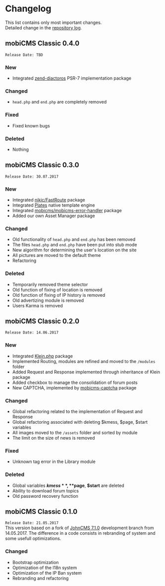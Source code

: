 # Changelog
This list contains only most important changes.  
Detailed change in the [repository log](https://github.com/mobicms/mobicms-classic/commits).

## mobiCMS Classic 0.4.0  
`Release Date: TBD` 

### New
- Integrated [zend-diactoros](https://github.com/zendframework/zend-diactoros) PSR-7 implementation package
  
### Changed
- `head.php` and `end.php` are completely removed

### Fixed
- Fixed known bugs
  
### Deleted
- Nothing


## mobiCMS Classic 0.3.0  
`Release Date: 30.07.2017` 

### New
- Integrated [nikic/FastRoute](https://github.com/nikic/FastRoute) package
- Integrated [Plates](http://platesphp.com/) native template engine
- Integrated [mobicms/mobicms-error-handler](https://github.com/mobicms/mobicms-error-handler) package
- Added our own Asset Manager package
  
### Changed
- Old functionality of `head.php` and `end.php` has been removed
- The files `head.php` and `end.php` have been put into stub mode
- New algorithm for determining the user's location on the site
- All pictures are moved to the default theme
- Refactoring

### Deleted
- Temporarily removed theme selector
- Old function of fixing of location is removed
- Old function of fixing of IP history is removed
- Old advertizing module is removed
- Users Karma is removed


## mobiCMS Classic 0.2.0  
`Release Date: 14.06.2017` 

### New
- Integrated [Klein.php](https://github.com/klein/klein.php) package
- Implemented Routing, modules are refined and moved to the `/modules` folder
- Added Request and Response implemented through inheritance of Klein package 
- Added checkbox to manage the consolidation of forum posts
- New CAPTCHA, implemented by [mobicms-captcha](https://github.com/mobicms/mobicms-captcha) package
  
### Changed
- Global refactoring related to the implementation of Request and Response
- Global refactoring associated with deleting $kmess, $page, $start variables
- All images moved to the `/assets` folder and sorted by module
- The limit on the size of news is removed

### Fixed
- Unknown tag error in the Library module
  
### Deleted
- Global variables **$kmess**, **$page**, **$start** are deleted
- Ability to download forum topics
- Old password recovery function


## mobiCMS Classic 0.1.0  
`Release Date: 21.05.2017`  
This version based on a fork of [JohnCMS 7.1.0](https://github.com/john-cms/johncms-next) development branch from 14.05.2017.
The difference in a code consists in rebranding of system and some usefull optimizations.

### Changed
- Bootstrap optimization
- Optimization of the I18n system
- Optimization of the IP Ban system
- Rebranding and refactoring
